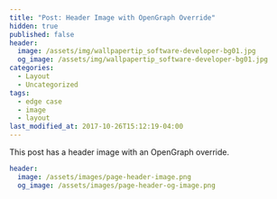 ```yaml
---
title: "Post: Header Image with OpenGraph Override"
hidden: true
published: false
header:
  image: /assets/img/wallpapertip_software-developer-bg01.jpg
  og_image: /assets/img/wallpapertip_software-developer-bg01.jpg
categories:
  - Layout
  - Uncategorized
tags:
  - edge case
  - image
  - layout
last_modified_at: 2017-10-26T15:12:19-04:00
---
```

<!--
image: /assets/images/page-header-image.png
og_image: /assets/images/page-header-og-image.png

image: /assets/img/wallpapertip_software-developer-bg01.jpg
og_image: /assets/img/wallpapertip_software-developer-bg01.jpg

-->
This post has a header image with an OpenGraph override.

```yaml
header:
  image: /assets/images/page-header-image.png
  og_image: /assets/images/page-header-og-image.png
```
